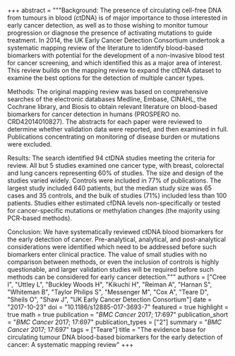 +++
abstract = """Background: The presence of circulating cell-free DNA from tumours in blood (ctDNA) is of major importance to those interested in early cancer detection, as well as to those wishing to monitor tumour progression or diagnose the presence of activating mutations to guide treatment. In 2014, the UK Early Cancer Detection Consortium undertook a systematic mapping review of the literature to identify blood-based biomarkers with potential for the development of a non-invasive blood test for cancer screening, and which identified this as a major area of interest. This review builds on the mapping review to expand the ctDNA dataset to examine the best options for the detection of multiple cancer types.

Methods: The original mapping review was based on comprehensive searches of the electronic databases Medline, Embase, CINAHL, the Cochrane library, and Biosis to obtain relevant literature on blood-based biomarkers for cancer detection in humans (PROSPERO no. CRD42014010827). The abstracts for each paper were reviewed to determine whether validation data were reported, and then examined in full. Publications concentrating on monitoring of disease burden or mutations were excluded.

Results: The search identified 94 ctDNA studies meeting the criteria for review. All but 5 studies examined one cancer type, with breast, colorectal and lung cancers representing 60% of studies. The size and design of the studies varied widely. Controls were included in 77% of publications. The largest study included 640 patients, but the median study size was 65 cases and 35 controls, and the bulk of studies (71%) included less than 100 patients. Studies either estimated cfDNA levels non-specifically or tested for cancer-specific mutations or methylation changes (the majority using PCR-based methods).

Conclusion: We have systematically reviewed ctDNA blood biomarkers for the early detection of cancer. Pre-analytical, analytical, and post-analytical considerations were identified which need to be addressed before such biomarkers enter clinical practice. The value of small studies with no comparison between methods, or even the inclusion of controls is highly questionable, and larger validation studies will be required before such methods can be considered for early cancer detection."""
authors = ["Cree I", "Uttley L", "Buckley Woods H", "Kikuchi H", "Reiman A", "Harnan S", "Whiteman B", "Taylor Philips S", "Messenger M", "Cox A", "Teare D", "Sheils O", "Shaw J", "UK Early Cancer Detection Consortium"]
date = "2017-10-23"
doi = "10.1186/s12885-017-3693-7"
featured = true
highlight = true
math = true
publication = "*BMC Cancer* 2017; 17:697"
publication_short = "*BMC Cancer* 2017; 17:697"
publication_types = ["2"]
summary = "*BMC Cancer* 2017; 17:697"
tags = ["Teare"]
title = "The evidence base for circulating tumour DNA blood-based biomarkers for the early detection of cancer: A systematic mapping review"
+++
